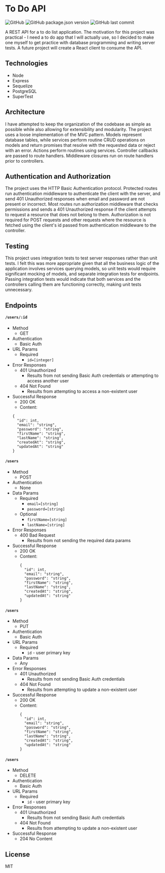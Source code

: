 # To Do API

![GitHub](https://img.shields.io/github/license/michaelacook/to-do-api)
![GitHub package.json version](https://img.shields.io/github/package-json/v/michaelacook/to-do-api)
![GitHub last commit](https://img.shields.io/github/last-commit/michaelacook/to-do-api)

A REST API for a to do list application. The motivation for this project was practical - I need a to do app that I will actually use, so I decided to make one myself to get practice with database programming and writing server tests. A future project will create a React client to consume the API.

## Technologies

- Node
- Express
- Sequelize
- PostgreSQL
- SuperTest

## Architecture

I have attempted to keep the organization of the codebase as simple as possible while also allowing for extensibility and modularity. The project uses a loose implementation of the MVC pattern. Models represent database tables, while services perform routine CRUD operations on models and return promises that resolve with the requested data or reject with an error. Actions perform routines using services. Controller callbacks are passed to route handlers. Middleware closures run on route handlers prior to controllers.

## Authentication and Authorization

The project uses the HTTP Basic Authentication protocol. Protected routes run authentication middleware to authenticate the client with the server, and send 401 Unauthorized responses when email and password are not present or incorrect. Most routes run authorization middleware that checks permissions and sends a 401 Unauthorized response if the client attempts to request a resource that does not belong to them. Authorization is not required for POST requests and other requests where the resource is fetched using the client's id passed from authentication middleware to the controller.

## Testing

This project uses integration tests to test server responses rather than unit tests. I felt this was more appropriate given that all the business logic of the application involves services querying models, so unit tests would require significant mocking of models, and separate integration tests for endpoints. Passing integration tests would indicate that both services and the controllers calling them are functioning correctly, making unit tests unnecessary.

## Endpoints

#### `/users/:id`

- Method
  - GET
- Authentication
  - Basic Auth
- URL Params
  - Required
    - `id=[integer]`
- Error Responses
  - 401 Unauthorized
    - Results from not sending Basic Auth credentials or attempting to access another user
  - 404 Not Found
    - Results from attempting to access a non-existent user
- Successful Response
  - 200 OK
  * Content:
  ```
  {
    "id": int,
    "email": "string",
    "password": "string",
    "firstName": "string",
    "lastName": "string",
    "createdAt": "string",
    "updatedAt": "string"
  }
  ```

#### `/users`

- Method
  - POST
- Authentication
  - None
- Data Params
  - Required
    - `email=[string]`
    - `password=[string]`
  * Optional
    - `firstName=[string]`
    - `lastName=[string]`
- Error Responses
  - 400 Bad Request
    - Results from not sending the required data params
- Successful Response
  - 200 OK
  * Content:
    ```
    {
      "id": int,
      "email": "string",
      "password": "string",
      "firstName": "string",
      "lastName": "string",
      "createdAt": "string",
      "updatedAt": "string"
    }
    ```

#### `/users`

- Method
  - PUT
- Authentication
  - Basic Auth
- URL Params
  - Required
    - `id` - user primary key
- Data Params
  - Any
- Error Responses
  - 401 Unauthorized
    - Results from not sending Basic Auth credentials
  - 404 Not Found
    - Results from attempting to update a non-existent user
- Successful Response
  - 200 OK
  * Content:
    ```
    {
      "id": int,
      "email": "string",
      "password": "string",
      "firstName": "string",
      "lastName": "string",
      "createdAt": "string",
      "updatedAt": "string"
    }
    ```

#### `/users`

- Method
  - DELETE
- Authentication
  - Basic Auth
- URL Params
  - Required
    - `id` - user primary key
- Error Responses
  - 401 Unauthorized
    - Results from not sending Basic Auth credentials
  - 404 Not Found
    - Results from attempting to update a non-existent user
- Successful Response
  - 204 No Content

## License

MIT

